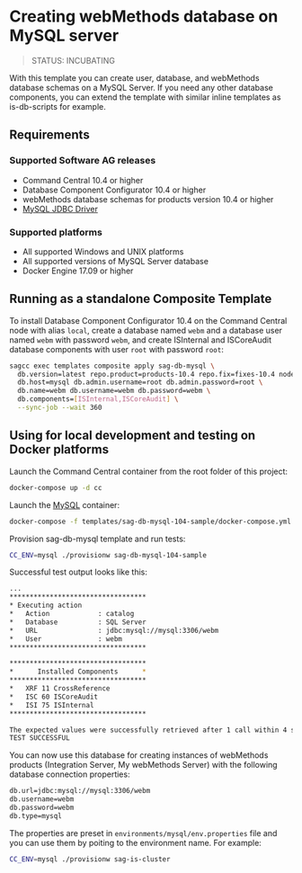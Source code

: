 <!-- Copyright 2013 - 2018 Software AG, Darmstadt, Germany and/or its licensors

   SPDX-License-Identifier: Apache-2.0

    Licensed under the Apache License, Version 2.0 (the "License");
    you may not use this file except in compliance with the License.
    You may obtain a copy of the License at

        http://www.apache.org/licenses/LICENSE-2.0

    Unless required by applicable law or agreed to in writing, software
    distributed under the License is distributed on an "AS IS" BASIS,
     WITHOUT WARRANTIES OR CONDITIONS OF ANY KIND, either express or implied.
     See the License for the specific language governing permissions and

     limitations under the License.                                                  

-->

# Creating webMethods database on MySQL server

> STATUS: INCUBATING

With this template you can create user, database, and webMethods database schemas on a MySQL Server.
If you need any other database components, you can extend the template with similar inline templates as is-db-scripts for example.

## Requirements

### Supported Software AG releases

* Command Central 10.4 or higher
* Database Component Configurator 10.4 or higher
* webMethods database schemas for products version 10.4 or higher
* [MySQL JDBC Driver](https://dev.mysql.com/get/Downloads/Connector-J/mysql-connector-java-5.1.47.zip)

### Supported platforms

* All supported Windows and UNIX platforms
* All supported versions of MySQL Server database
* Docker Engine 17.09 or higher

## Running as a standalone Composite Template

To install Database Component Configurator 10.4 on the Command Central node with alias `local`,
create a database named `webm` and a database user named `webm` with password `webm`,
and create ISInternal and ISCoreAudit database components with user `root` with password `root`:

```bash
sagcc exec templates composite apply sag-db-mysql \
  db.version=latest repo.product=products-10.4 repo.fix=fixes-10.4 nodes=local \
  db.host=mysql db.admin.username=root db.admin.password=root \
  db.name=webm db.username=webm db.password=webm \
  db.components=[ISInternal,ISCoreAudit] \
  --sync-job --wait 360
```

## Using for local development and testing on Docker platforms

Launch the Command Central container from the root folder of this project:

```bash
docker-compose up -d cc
```

Launch the [MySQL](https://hub.docker.com/_/mysql/) container:

```bash
docker-compose -f templates/sag-db-mysql-104-sample/docker-compose.yml up -d mysql
```

Provision sag-db-mysql template and run tests:

```bash
CC_ENV=mysql ./provisionw sag-db-mysql-104-sample
```

Successful test output looks like this:

```bash
...
**********************************
* Executing action
*   Action            : catalog
*   Database          : SQL Server
*   URL               : jdbc:mysql://mysql:3306/webm
*   User              : webm
**********************************

**********************************
*      Installed Components      *
**********************************
*   XRF 11 CrossReference
*   ISC 60 ISCoreAudit
*   ISI 75 ISInternal
**********************************

The expected values were successfully retrieved after 1 call within 4 seconds.
TEST SUCCESSFUL
```

You can now use this database for creating instances of webMethods products (Integration Server, My webMethods Server) with the following database connection properties:

```bash
db.url=jdbc:mysql://mysql:3306/webm
db.username=webm
db.password=webm
db.type=mysql
```

The properties are preset in `environments/mysql/env.properties` file and you can use them by poiting to the environment name. For example:

```bash
CC_ENV=mysql ./provisionw sag-is-cluster
```
